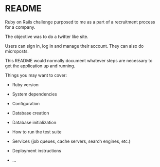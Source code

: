 # README

Ruby on Rails challenge purposed to me as a part of a recruitment process for a company.

The objective was to do a twitter like site.

Users can sign in, log in and manage their account. They can also do microposts.

This README would normally document whatever steps are necessary to get the
application up and running.

Things you may want to cover:

* Ruby version

* System dependencies

* Configuration

* Database creation

* Database initialization

* How to run the test suite

* Services (job queues, cache servers, search engines, etc.)

* Deployment instructions

* ...
